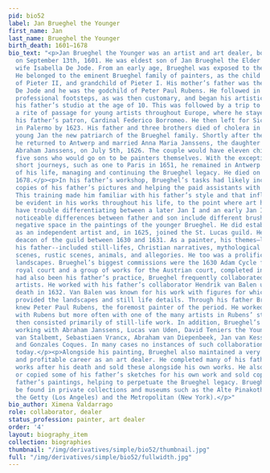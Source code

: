 ```yaml
---
pid: bio52
label: Jan Brueghel the Younger
first_name: Jan
last_name: Brueghel the Younger
birth_death: 1601–1678
bio_text: "<p>Jan Brueghel the Younger was an artist and art dealer, born in Antwerp
  on September 13th, 1601. He was eldest son of Jan Brueghel the Elder and his first
  wife Isabella De Jode. From an early age, Brueghel was exposed to the art world.
  He belonged to the eminent Brueghel family of painters, as the child of Jan I, nephew
  of Pieter II, and grandchild of Pieter I. His mother’s father was the engraver Gerard
  De Jode and he was the godchild of Peter Paul Rubens. He followed in his father’s
  professional footsteps, as was then customary, and began his artistic training in
  his father’s studio at the age of 10. This was followed by a trip to Italy, then
  a rite of passage for young artists throughout Europe, where he stayed briefly with
  his father’s patron, Cardinal Federico Borromeo. He then left for Sicily and was
  in Palermo by 1623. His father and three brothers died of cholera in 1625, leaving
  young Jan the new patriarch of the Brueghel family. Shortly after their deaths,
  he returned to Antwerp and married Anna Maria Janssens, the daughter of painter
  Abraham Janssens, on July 5th, 1626. The couple would have eleven children, including
  five sons who would go on to be painters themselves. With the exceptions of a few
  short journeys, such as one to Paris in 1651, he remained in Antwerp for the rest
  of his life, managing and continuing the Brueghel legacy. He died on September 1st,
  1678.</p><p>In his father’s workshop, Brueghel’s tasks had likely included making
  copies of his father’s pictures and helping the paid assistants with their work.
  This training made him familiar with his father’s style and that influence would
  be evident in his works throughout his life, to the point where art historians frequently
  have trouble differentiating between a later Jan I and an early Jan II. The few
  noticeable differences between father and son include different brushwork and more
  negative space in the paintings of the younger Brueghel. He did establish himself
  as an independent artist and, in 1625, joined the St. Lucas guild. He would become
  deacon of the guild between 1630 and 1631. As a painter, his themes—like those of
  his father--included still-lifes, Christian narratives, mythological scenes, water
  scenes, rustic scenes, animals, and allegories. He too was a prolific painter of
  landscapes. Brueghel’s biggest commissions were the 1630 Adam Cycle for the French
  royal court and a group of works for the Austrian court, completed in 1651.</p><p>As
  had also been his father’s practice, Brueghel frequently collaborated with other
  artists. He worked with his father’s collaborator Hendrik van Balen until the latter’s
  death in 1632. Van Balen was known for his work with figures for which Brueghel
  provided the landscapes and still life details. Through his father Brueghel also
  knew Peter Paul Rubens, the foremost painter of the period. He worked sometimes
  with Rubens but more often with one of the many artists in Rubens’ studio. His contributions
  then consisted primarily of still-life work. In addition, Brueghel’s journals mention
  working with Abraham Janssens, Lucas van Uden, David Teniers the Younger, Adriaen
  van Stalbemt, Sebastiaen Vrancx, Abraham van Diepenbeek, Jan van Kessel, Frans Wouters,
  and Gonzales Coques. In many cases no instances of such collaboration can be identified
  today.</p><p>Alongside his painting, Brueghel also maintained a very successful
  and profitable career as an art dealer. He completed many of his father’s unfinished
  works after his death and sold these alongside his own works. He also either altered
  or copied some of his father’s sketches for his own work and sold copies of his
  father’s paintings, helping to perpetuate the Brueghel legacy. Brueghel’s work can
  be found in private collections and museums such as the Alte Pinakothek (Munich),
  the Getty (Los Angeles) and the Metropolitan (New York).</p>"
bio_author: Ximena Valdarrago
role: collaborator, dealer
status_profession: painter, art dealer
order: '4'
layout: biography_item
collection: biographies
thumbnail: "/img/derivatives/simple/bio52/thumbnail.jpg"
full: "/img/derivatives/simple/bio52/fullwidth.jpg"
---
```

